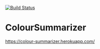 [![Build Status](https://travis-ci.com/brian-william-taylor/ColourSummarizer.svg?branch=master)](https://travis-ci.com/brian-william-taylor/ColourSummarizer)
# ColourSummarizer
https://colour-summarizer.herokuapp.com/

